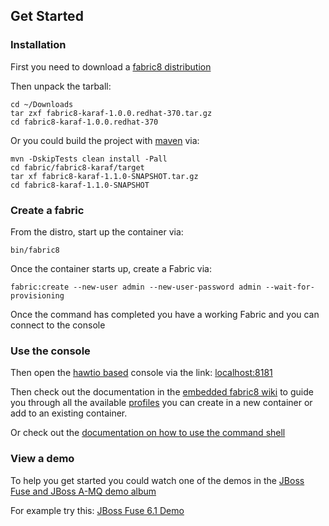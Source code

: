 ## Get Started

### Installation

First you need to download a <a class="btn" href="https://repository.jboss.org/nexus/content/groups/ea/io/fabric8/fabric8-karaf/">fabric8 distribution</a>

Then unpack the tarball:

    cd ~/Downloads
    tar zxf fabric8-karaf-1.0.0.redhat-370.tar.gz
    cd fabric8-karaf-1.0.0.redhat-370

Or you could build the project with [maven](http://maven.apache.org/) via:

    mvn -DskipTests clean install -Pall
    cd fabric/fabric8-karaf/target
    tar xf fabric8-karaf-1.1.0-SNAPSHOT.tar.gz
    cd fabric8-karaf-1.1.0-SNAPSHOT

### Create a fabric

From the distro, start up the container via:

    bin/fabric8

Once the container starts up, create a Fabric via:

    fabric:create --new-user admin --new-user-password admin --wait-for-provisioning

Once the command has completed you have a working Fabric and you can connect to the console

### Use the console

Then open the [hawtio based](http://hawt.io/) console via the link: <a class="btn" href="http://localhost:8181/">localhost:8181</a>

Then check out the documentation in the [embedded fabric8 wiki](http://localhost:8181/hawtio/index.html#/wiki/branch/1.0/view/fabric/profiles) to guide you through all the available [profiles](#/site/book/doc/index.md?chapter=profiles_md) you can create in a new container or add to an existing container.

Or check out the [documentation on how to use the command shell](#/site/book/doc/index.md?chapter=agent_md)

### View a demo

To help you get started you could watch one of the demos in the  <a class="btn" href="https://vimeo.com/album/2635012">JBoss Fuse and JBoss A-MQ demo album</a>

For example try this: <a class="btn" href="https://vimeo.com/80625940">JBoss Fuse 6.1 Demo</a>
